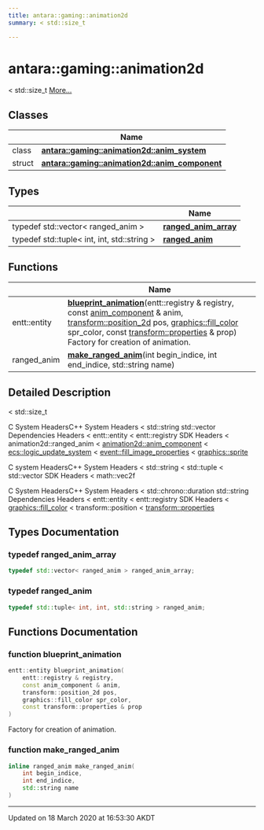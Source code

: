 ```yaml
---
title: antara::gaming::animation2d
summary: < std::size_t  

---
```


# antara::gaming::animation2d




< std::size_t  [More...](#detailed-description)






## Classes

|                | Name           |
| -------------- | -------------- |
| class | **[antara::gaming::animation2d::anim_system](Classes/classantara_1_1gaming_1_1animation2d_1_1anim__system.md)**  |
| struct | **[antara::gaming::animation2d::anim_component](Classes/structantara_1_1gaming_1_1animation2d_1_1anim__component.md)**  |

## Types

|                | Name           |
| -------------- | -------------- |
| typedef std::vector< ranged_anim > | **[ranged_anim_array](Namespaces/namespaceantara_1_1gaming_1_1animation2d.md#typedef-ranged_anim_array)**  |
| typedef std::tuple< int, int, std::string > | **[ranged_anim](Namespaces/namespaceantara_1_1gaming_1_1animation2d.md#typedef-ranged_anim)**  |

## Functions

|                | Name           |
| -------------- | -------------- |
| entt::entity | **[blueprint_animation](Namespaces/namespaceantara_1_1gaming_1_1animation2d.md#function-blueprint_animation)**(entt::registry & registry, const [anim_component](Classes/structantara_1_1gaming_1_1animation2d_1_1anim__component.md) & anim, [transform::position_2d](Classes/structantara_1_1gaming_1_1transform_1_1position__2d.md) pos, [graphics::fill_color](Classes/structantara_1_1gaming_1_1graphics_1_1fill__color.md) spr_color, const [transform::properties](Classes/structantara_1_1gaming_1_1transform_1_1properties.md) & prop) <br>Factory for creation of animation.  |
| ranged_anim | **[make_ranged_anim](Namespaces/namespaceantara_1_1gaming_1_1animation2d.md#function-make_ranged_anim)**(int begin_indice, int end_indice, std::string name)  |




## Detailed Description

< std::size_t 

























C System HeadersC++ System Headers < std::string std::vector Dependencies Headers < entt::entity < entt::registry SDK Headers < animation2d::ranged_anim < [animation2d::anim_component](Classes/structantara_1_1gaming_1_1animation2d_1_1anim__component.md) < [ecs::logic_update_system](Namespaces/namespaceantara_1_1gaming_1_1ecs.md#typedef-logic_update_system) < [event::fill_image_properties](Classes/structantara_1_1gaming_1_1event_1_1fill__image__properties.md) < [graphics::sprite](Classes/structantara_1_1gaming_1_1graphics_1_1sprite.md)

C system HeadersC++ System Headers < std::string < std::tuple < std::vector SDK Headers < math::vec2f

C System HeadersC++ System Headers < std::chrono::duration std::string Dependencies Headers < entt::entity < entt::registry SDK Headers < [graphics::fill_color](Classes/structantara_1_1gaming_1_1graphics_1_1fill__color.md) < transform::position < [transform::properties](Classes/structantara_1_1gaming_1_1transform_1_1properties.md)



## Types Documentation

### typedef ranged_anim_array

```cpp
typedef std::vector< ranged_anim > ranged_anim_array;
```




























### typedef ranged_anim

```cpp
typedef std::tuple< int, int, std::string > ranged_anim;
```





























## Functions Documentation

### function blueprint_animation

```cpp
entt::entity blueprint_animation(
    entt::registry & registry,
    const anim_component & anim,
    transform::position_2d pos,
    graphics::fill_color spr_color,
    const transform::properties & prop
)
```

Factory for creation of animation. 



























### function make_ranged_anim

```cpp
inline ranged_anim make_ranged_anim(
    int begin_indice,
    int end_indice,
    std::string name
)
```
































-------------------------------

Updated on 18 March 2020 at 16:53:30 AKDT